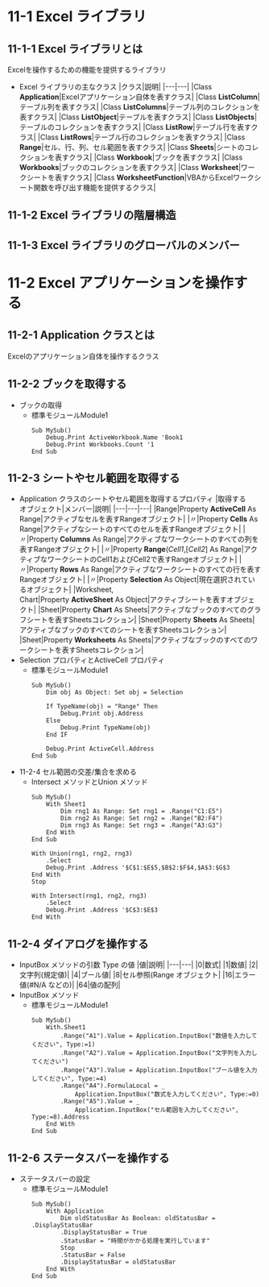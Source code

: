 # 11-1 Excel ライブラリ
## 11-1-1 Excel ライブラリとは
Excelを操作するための機能を提供するライブラリ
- Excel ライブラリの主なクラス
    |クラス|説明|
    |---|---|
    |Class **Application**|Excelアプリケーション自体を表すクラス|
    |Class **ListColumn**|テーブル列を表すクラス|
    |Class **ListColumns**|テーブル列のコレクションを表すクラス|
    |Class **ListObject**|テーブルを表すクラス|
    |Class **ListObjects**|テーブルのコレクションを表すクラス|
    |Class **ListRow**|テーブル行を表すクラス|
    |Class **ListRows**|テーブル行のコレクションを表すクラス|
    |Class **Range**|セル、行、列、セル範囲を表すクラス|
    |Class **Sheets**|シートのコレクションを表すクラス|
    |Class **Workbook**|ブックを表すクラス|
    |Class **Workbooks**|ブックのコレクションを表すクラス|
    |Class **Worksheet**|ワークシートを表すクラス|
    |Class **WorksheetFunction**|VBAからExcelワークシート関数を呼び出す機能を提供するクラス|
## 11-1-2 Excel ライブラリの階層構造
## 11-1-3 Excel ライブラリのグローバルのメンバー
# 11-2 Excel アプリケーションを操作する
## 11-2-1 Application クラスとは
Excelのアプリケーション自体を操作するクラス
## 11-2-2 ブックを取得する
- ブックの取得
    - 標準モジュールModule1
        ~~~
        Sub MySub()
            Debug.Print ActiveWorkbook.Name 'Book1
            Debug.Print Workbooks.Count '1
        End Sub
        ~~~
## 11-2-3 シートやセル範囲を取得する
- Application クラスのシートやセル範囲を取得するプロパティ
    |取得する<br>オブジェクト|メンバー|説明|
    |---|---|---|
    |Range|Property **ActiveCell** As Range|アクティブなセルを表すRangeオブジェクト|
    |〃|Property **Cells** As Range|アクティブなシートのすべてのセルを表すRangeオブジェクト|
    |〃|Property **Columns** As Range|アクティブなワークシートのすべての列を表すRangeオブジェクト|
    |〃|Property **Range**(*Cell1*,[*Cell2*] As Range|アクティブなワークシートのCell1およびCell2で表すRangeオブジェクト|
    |〃|Property **Rows** As Range|アクティブなワークシートのすべての行を表すRangeオブジェクト|
    |〃|Property **Selection** As Object|現在選択されているオブジェクト|
    |Worksheet,<br>Chart|Property **ActiveSheet** As Object|アクティブシートを表すオブジェクト|
    |Sheet|Property **Chart** As Sheets|アクティブなブックのすべてのグラフシートを表すSheetsコレクション|
    |Sheet|Property **Sheets** As Sheets|アクティブなブックのすべてのシートを表すSheetsコレクション|
    |Sheet|Property **Worksheets** As Sheets|アクティブなブックのすべてのワークシートを表すSheetsコレクション|
- Selection プロパティとActiveCell プロパティ
    - 標準モジュールModule1
        ~~~
        Sub MySub()
            Dim obj As Object: Set obj = Selection

            If TypeName(obj) = "Range" Then
                Debug.Print obj.Address
            Else
                Debug.Print TypeName(obj)
            End IF

            Debug.Print ActiveCell.Address
        End Sub
        ~~~
- 11-2-4 セル範囲の交差/集合を求める
    - Intersect メソッドとUnion メソッド
        ~~~
        Sub MySub()
            With Sheet1
                Dim rng1 As Range: Set rng1 = .Range("C1:E5")
                Dim rng2 As Range: Set rng2 = .Range("B2:F4")
                Dim rng3 As Range: Set rng3 = .Range("A3:G3")
            End With
        End Sub

        With Union(rng1, rng2, rng3)
            .Select
            Debug.Print .Address '$C$1:$E$5,$B$2:$F$4,$A$3:$G$3
        End With
        Stop

        With Intersect(rng1, rng2, rng3)
            .Select
            Debug.Print .Address '$C$3:$E$3
        End With
        ~~~
## 11-2-4 ダイアログを操作する
- InputBox メソッドの引数 Type の値
    |値|説明|
    |---|---|
    |0|数式|
    |1|数値|
    |2|文字列(規定値)|
    |4|ブール値|
    |8|セル参照(Range オブジェクト|
    |16|エラー値(#N/A などの)|
    |64|値の配列|
- InputBox メソッド
    - 標準モジュールModule1
        ~~~
        Sub MySub()
            With.Sheet1
                .Range("A1").Value = Application.InputBox("数値を入力してください", Type:=1)
                .Range("A2").Value = Application.InputBox("文字列を入力してください")
                .Range("A3").Value = Application.InputBox("ブール値を入力してください", Type:=4)
                .Range("A4").FormulaLocal = _
                    Application.InputBox("数式を入力してください", Type:=0)
                .Range("A5").Value = _
                    Application.InputBox("セル範囲を入力してください", Type:=8).Address
            End With
        End Sub
        ~~~
## 11-2-6 ステータスバーを操作する
- ステータスバーの設定
    - 標準モジュールModule1
        ~~~
        Sub MySub()
            With Application
                Dim oldStatusBar As Boolean: oldStatusBar = .DisplayStatusBar
                .DisplayStatusBar = True
                .StatusBar = "時間がかかる処理を実行しています"
                Stop
                .StatusBar = False
                .DisplayStatusBar = oldStatusBar
            End With
        End Sub
        ~~~
